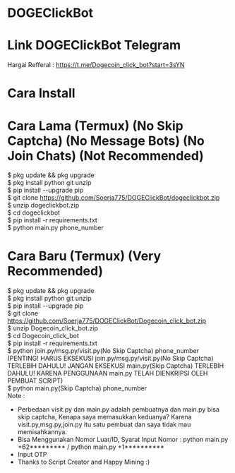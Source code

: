 # DOGEClickBot
# Link DOGEClickBot Telegram
Hargai Refferal : https://t.me/Dogecoin_click_bot?start=3sYN

# Cara Install
# Cara Lama (Termux) (No Skip Captcha) (No Message Bots) (No Join Chats) (Not Recommended)
$ pkg update && pkg upgrade<br>
$ pkg install python git unzip<br>
$ pip install --upgrade pip<br>
$ git clone https://github.com/Soerja775/DOGEClickBot/dogeclickbot.zip<br>
$ unzip dogeclickbot.zip<br>
$ cd dogeclickbot<br>
$ pip install -r requirements.txt<br>
$ python main.py phone_number<br>
# Cara Baru (Termux) (Very Recommended)
$ pkg update && pkg upgrade<br>
$ pkg install python git unzip<br>
$ pip install --upgrade pip<br>
$ git clone https://github.com/Soerja775/DOGEClickBot/Dogecoin_click_bot.zip<br>
$ unzip Dogecoin_click_bot.zip<br>
$ cd Dogecoin_click_bot<br>
$ pip install -r requirements.txt<br>
$ python join.py/msg.py/visit.py(No Skip Captcha) phone_number (PENTING! HARUS EKSEKUSI join.py/msg.py/visit.py(No Skip Captcha) TERLEBIH DAHULU! JANGAN EKSEKUSI main.py(Skip Captcha) TERLEBIH DAHULU! KARENA PENGGUNAAN main.py TELAH DIENKRIPSI OLEH PEMBUAT SCRIPT)<br>
$ python main.py(Skip Captcha) phone_number<br>
Note :
- Perbedaan visit.py dan main.py adalah pembuatnya dan main.py bisa skip captcha, Kenapa saya memasukkan keduanya? Karena visit.py,msg.py,join.py itu satu pembuat dan saya tidak mau memisahkannya.
- Bisa Menggunakan Nomor Luar/ID, Syarat Input Nomor : python main.py +62********* / python main.py +1**********
- Input OTP
- Thanks to Script Creator and Happy Mining :)
